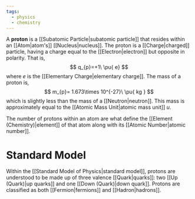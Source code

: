 ```yaml
---
tags:
  - physics
  - chemistry
---
```

A **proton** is a [[Subatomic Particle|subatomic particle]] that resides within an [[Atom|atom's]] [[Nucleus|nucleus]]. The proton is a [[Charge|charged]] particle, having a charge equal to the [[Electron|electron]] but opposite in polarity. That is,
$$
q_{p}=+1\ \pu{ e}
$$
where $e$ is the [[Elementary Charge|elementary charge]]. The mass of a proton is,
$$
m_{p}= 1.673\times 10^{-27}\ \pu{ kg }
$$
which is slightly less than the mass of a [[Neutron|neutron]]. This mass is approximately equal to the [[Atomic Mass Unit|atomic mass unit]] $u$. 

The number of protons within an atom are what define the [[Element (Chemistry)|element]] of that atom along with its [[Atomic Number|atomic number]].

# Standard Model

Within the [[Standard Model of Physics|standard model]], protons are understood to be made up of three valence [[Quark|quarks]]: two [[Up (Quark)|up quarks]] and one [[Down (Quark)|down quark]]. Protons are classified as both [[Fermion|fermions]] and [[Hadron|hadrons]].